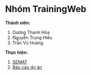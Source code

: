 # Nhóm TrainingWeb

**Thành viên:**

1. Dương Thanh Hòa
2. Nguyễn Trung Hiếu
3. Trần Vũ Hoàng

**Thực hiện:**
1. [SEMAT](https://drive.google.com/open?id=1morO_O0RKPnylfjxXBhJIBUIFtKugEdRLqVGfWTFDdg)
2. [Báo cáo dự án](https://drive.google.com/open?id=1GiTUaHDLzsQgJ__a02d9EzcgsQ7GNkjnNpHfBEne2wY)
